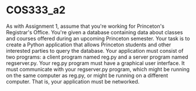 # COS333_a2
As with Assignment 1, assume that you're working for Princeton's Registrar's Office. You're given a database containing data about classes and courses offered during an upcoming Princeton semester. Your task is to create a Python application that allows Princeton students and other interested parties to query the database.  Your application must consist of two programs: a client program named reg.py and a server program named regserver.py. Your reg.py program must have a graphical user interface. It must communicate with your regserver.py program, which might be running on the same computer as reg.py, or might be running on a different computer. That is, your application must be networked.
